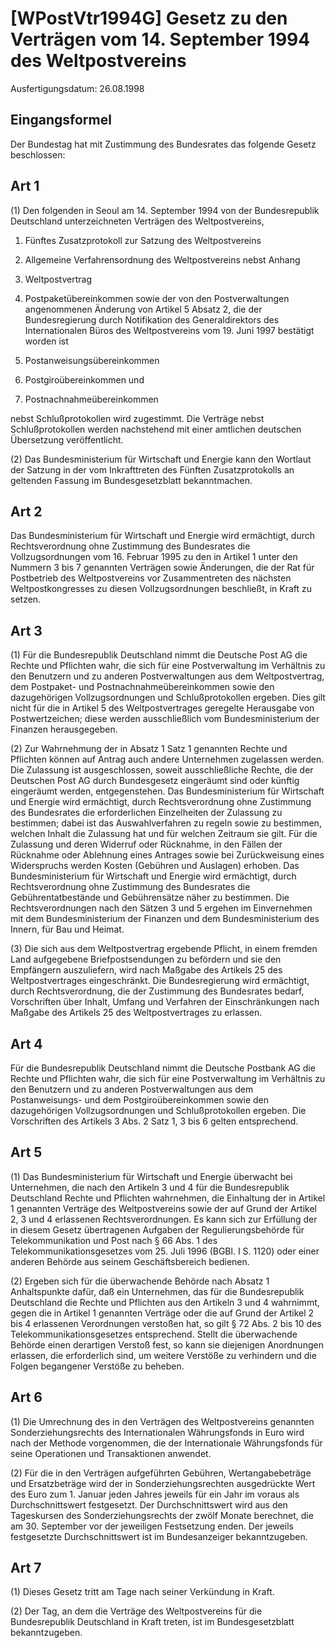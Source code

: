 # [WPostVtr1994G] Gesetz zu den Verträgen vom 14. September 1994 des Weltpostvereins

Ausfertigungsdatum: 26.08.1998

 

## Eingangsformel

Der Bundestag hat mit Zustimmung des Bundesrates das folgende Gesetz beschlossen:


## Art 1

(1) Den folgenden in Seoul am 14. September 1994 von der Bundesrepublik Deutschland unterzeichneten Verträgen des Weltpostvereins,

1. Fünftes Zusatzprotokoll zur Satzung des Weltpostvereins

2. Allgemeine Verfahrensordnung des Weltpostvereins nebst Anhang

3. Weltpostvertrag

4. Postpaketübereinkommen sowie der von den Postverwaltungen angenommenen Änderung von Artikel 5 Absatz 2, die der Bundesregierung durch Notifikation des Generaldirektors des Internationalen Büros des Weltpostvereins vom 19. Juni 1997 bestätigt worden ist

5. Postanweisungsübereinkommen

6. Postgiroübereinkommen und

7. Postnachnahmeübereinkommen

nebst Schlußprotokollen wird zugestimmt. Die Verträge nebst Schlußprotokollen werden nachstehend mit einer amtlichen deutschen Übersetzung veröffentlicht.

(2) Das Bundesministerium für Wirtschaft und Energie kann den Wortlaut der Satzung in der vom Inkrafttreten des Fünften Zusatzprotokolls an geltenden Fassung im Bundesgesetzblatt bekanntmachen.


## Art 2

Das Bundesministerium für Wirtschaft und Energie wird ermächtigt, durch Rechtsverordnung ohne Zustimmung des Bundesrates die Vollzugsordnungen vom 16. Februar 1995 zu den in Artikel 1 unter den Nummern 3 bis 7 genannten Verträgen sowie Änderungen, die der Rat für Postbetrieb des Weltpostvereins vor Zusammentreten des nächsten Weltpostkongresses zu diesen Vollzugsordnungen beschließt, in Kraft zu setzen.


## Art 3

(1) Für die Bundesrepublik Deutschland nimmt die Deutsche Post AG die Rechte und Pflichten wahr, die sich für eine Postverwaltung im Verhältnis zu den Benutzern und zu anderen Postverwaltungen aus dem Weltpostvertrag, dem Postpaket- und Postnachnahmeübereinkommen sowie den dazugehörigen Vollzugsordnungen und Schlußprotokollen ergeben. Dies gilt nicht für die in Artikel 5 des Weltpostvertrages geregelte Herausgabe von Postwertzeichen; diese werden ausschließlich vom Bundesministerium der Finanzen herausgegeben.

(2) Zur Wahrnehmung der in Absatz 1 Satz 1 genannten Rechte und Pflichten können auf Antrag auch andere Unternehmen zugelassen werden. Die Zulassung ist ausgeschlossen, soweit ausschließliche Rechte, die der Deutschen Post AG durch Bundesgesetz eingeräumt sind oder künftig eingeräumt werden, entgegenstehen. Das Bundesministerium für Wirtschaft und Energie wird ermächtigt, durch Rechtsverordnung ohne Zustimmung des Bundesrates die erforderlichen Einzelheiten der Zulassung zu bestimmen; dabei ist das Auswahlverfahren zu regeln sowie zu bestimmen, welchen Inhalt die Zulassung hat und für welchen Zeitraum sie gilt. Für die Zulassung und deren Widerruf oder Rücknahme, in den Fällen der Rücknahme oder Ablehnung eines Antrages sowie bei Zurückweisung eines Widerspruchs werden Kosten (Gebühren und Auslagen) erhoben. Das Bundesministerium für Wirtschaft und Energie wird ermächtigt, durch Rechtsverordnung ohne Zustimmung des Bundesrates die Gebührentatbestände und Gebührensätze näher zu bestimmen. Die Rechtsverordnungen nach den Sätzen 3 und 5 ergehen im Einvernehmen mit dem Bundesministerium der Finanzen und dem Bundesministerium des Innern, für Bau und Heimat.

(3) Die sich aus dem Weltpostvertrag ergebende Pflicht, in einem fremden Land aufgegebene Briefpostsendungen zu befördern und sie den Empfängern auszuliefern, wird nach Maßgabe des Artikels 25 des Weltpostvertrages eingeschränkt. Die Bundesregierung wird ermächtigt, durch Rechtsverordnung, die der Zustimmung des Bundesrates bedarf, Vorschriften über Inhalt, Umfang und Verfahren der Einschränkungen nach Maßgabe des Artikels 25 des Weltpostvertrages zu erlassen.


## Art 4

Für die Bundesrepublik Deutschland nimmt die Deutsche Postbank AG die Rechte und Pflichten wahr, die sich für eine Postverwaltung im Verhältnis zu den Benutzern und zu anderen Postverwaltungen aus dem Postanweisungs- und dem Postgiroübereinkommen sowie den dazugehörigen Vollzugsordnungen und Schlußprotokollen ergeben. Die Vorschriften des Artikels 3 Abs. 2 Satz 1, 3 bis 6 gelten entsprechend.


## Art 5

(1) Das Bundesministerium für Wirtschaft und Energie überwacht bei Unternehmen, die nach den Artikeln 3 und 4 für die Bundesrepublik Deutschland Rechte und Pflichten wahrnehmen, die Einhaltung der in Artikel 1 genannten Verträge des Weltpostvereins sowie der auf Grund der Artikel 2, 3 und 4 erlassenen Rechtsverordnungen. Es kann sich zur Erfüllung der in diesem Gesetz übertragenen Aufgaben der Regulierungsbehörde für Telekommunikation und Post nach § 66 Abs. 1 des Telekommunikationsgesetzes vom 25. Juli 1996 (BGBl. I S. 1120) oder einer anderen Behörde aus seinem Geschäftsbereich bedienen.

(2) Ergeben sich für die überwachende Behörde nach Absatz 1 Anhaltspunkte dafür, daß ein Unternehmen, das für die Bundesrepublik Deutschland die Rechte und Pflichten aus den Artikeln 3 und 4 wahrnimmt, gegen die in Artikel 1 genannten Verträge oder die auf Grund der Artikel 2 bis 4 erlassenen Verordnungen verstoßen hat, so gilt § 72 Abs. 2 bis 10 des Telekommunikationsgesetzes entsprechend. Stellt die überwachende Behörde einen derartigen Verstoß fest, so kann sie diejenigen Anordnungen erlassen, die erforderlich sind, um weitere Verstöße zu verhindern und die Folgen begangener Verstöße zu beheben.


## Art 6

(1) Die Umrechnung des in den Verträgen des Weltpostvereins genannten Sonderziehungsrechts des Internationalen Währungsfonds in Euro wird nach der Methode vorgenommen, die der Internationale Währungsfonds für seine Operationen und Transaktionen anwendet.

(2) Für die in den Verträgen aufgeführten Gebühren, Wertangabebeträge und Ersatzbeträge wird der in Sonderziehungsrechten ausgedrückte Wert des Euro zum 1. Januar jeden Jahres jeweils für ein Jahr im voraus als Durchschnittswert festgesetzt. Der Durchschnittswert wird aus den Tageskursen des Sonderziehungsrechts der zwölf Monate berechnet, die am 30. September vor der jeweiligen Festsetzung enden. Der jeweils festgesetzte Durchschnittswert ist im Bundesanzeiger bekanntzugeben.


## Art 7

(1) Dieses Gesetz tritt am Tage nach seiner Verkündung in Kraft.

(2) Der Tag, an dem die Verträge des Weltpostvereins für die Bundesrepublik Deutschland in Kraft treten, ist im Bundesgesetzblatt bekanntzugeben.
